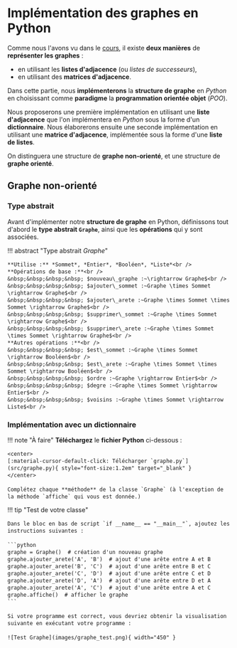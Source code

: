 # Implémentation des graphes en Python

Comme nous l'avons vu dans le [cours](cours.md), il existe **deux manières** de **représenter les graphes** :

- en utilisant les **listes d'adjacence** (ou *listes de successeurs*),
- en utilisant des **matrices d'adjacence**.

Dans cette partie, nous **implémenterons** la **structure de graphe** en *Python* en choisissant comme **paradigme** la **programmation orientée objet** (*POO*).

Nous proposerons une première implémentation en utilisant une **liste d'adjacence** que l'on implémentera en *Python* sous la forme d'un **dictionnaire**. Nous élaborerons ensuite une seconde implémentation en utilisant une **matrice d'adjacence**, implémentée sous la forme d'une **liste de listes**.

On distinguera une structure de **graphe non-orienté**, et une structure de **graphe orienté**.

## Graphe non-orienté

### Type abstrait

Avant d'implémenter notre **structure de graphe** en Python, définissons tout d'abord le **type abstrait `Graphe`**, ainsi que les **opérations** qui y sont associées.

!!! abstract "Type abstrait *Graphe*"

	**Utilise :** *Sommet*, *Entier*, *Booléen*, *Liste*<br />
	**Opérations de base :**<br />
	&nbsp;&nbsp;&nbsp;&nbsp; $nouveau\_graphe :~\rightarrow Graphe$<br />
	&nbsp;&nbsp;&nbsp;&nbsp; $ajouter\_sommet :~Graphe \times Sommet \rightarrow Graphe$<br />
	&nbsp;&nbsp;&nbsp;&nbsp; $ajouter\_arete :~Graphe \times Sommet \times Sommet \rightarrow Graphe$<br />
	&nbsp;&nbsp;&nbsp;&nbsp; $supprimer\_sommet :~Graphe \times Sommet \rightarrow Graphe$<br />
	&nbsp;&nbsp;&nbsp;&nbsp; $supprimer\_arete :~Graphe \times Sommet \times Sommet \rightarrow Graphe$<br />
	**Autres opérations :**<br />
    &nbsp;&nbsp;&nbsp;&nbsp; $est\_sommet :~Graphe \times Sommet \rightarrow Booléen$<br />
    &nbsp;&nbsp;&nbsp;&nbsp; $est\_arete :~Graphe \times Sommet \times Sommet \rightarrow Booléen$<br />
	&nbsp;&nbsp;&nbsp;&nbsp; $ordre :~Graphe \rightarrow Entier$<br />
    &nbsp;&nbsp;&nbsp;&nbsp; $degre :~Graphe \times Sommet \rightarrow Entier$<br />
	&nbsp;&nbsp;&nbsp;&nbsp; $voisins :~Graphe \times Sommet \rightarrow Liste$<br />

### Implémentation avec un dictionnaire

!!! note "À faire"
    **Téléchargez** le **fichier Python** ci-dessous :

    <center>
    [:material-cursor-default-click: Télécharger `graphe.py`](src/graphe.py){ style="font-size:1.2em" target="_blank" }
    </center>

    Complétez chaque **méthode** de la classe `Graphe` (à l'exception de la méthode `affiche` qui vous est donnée.)

!!! tip "Test de votre classe"

    Dans le bloc en bas de script `if __name__ == "__main__"`, ajoutez les instructions suivantes :

    ```python
    graphe = Graphe()  # création d'un nouveau graphe
    graphe.ajouter_arete('A', 'B')  # ajout d'une arête entre A et B
    graphe.ajouter_arete('B', 'C')  # ajout d'une arête entre B et C
    graphe.ajouter_arete('C', 'D')  # ajout d'une arête entre C et D
    graphe.ajouter_arete('D', 'A')  # ajout d'une arête entre D et A
    graphe.ajouter_arete('A', 'C')  # ajout d'une arête entre A et C
    graphe.affiche()  # afficher le graphe
    ```

    Si votre programme est correct, vous devriez obtenir la visualisation suivante en exécutant votre programme :

    ![Test Graphe](images/graphe_test.png){ width="450" }